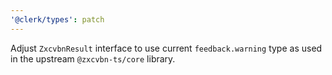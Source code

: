 ```yaml
---
'@clerk/types': patch
---
```


Adjust `ZxcvbnResult` interface to use current `feedback.warning` type as used in the upstream `@zxcvbn-ts/core` library.
